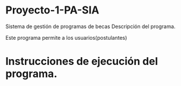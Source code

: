 # Proyecto-1-PA-SIA
Sistema de gestión de programas de becas
Descripción del programa.

Este programa permite a los usuarios(postulantes)


# Instrucciones de ejecución del programa.

